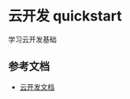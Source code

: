 # 云开发 quickstart

学习云开发基础

## 参考文档

- [云开发文档](https://developers.weixin.qq.com/miniprogram/dev/wxcloud/basis/getting-started.html)

